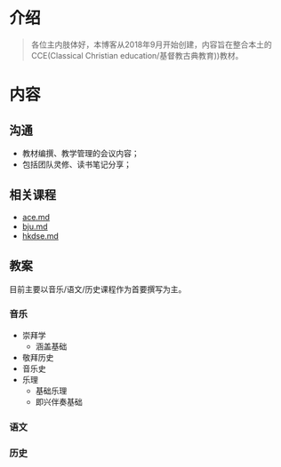 # 介绍

> 各位主内肢体好，本博客从2018年9月开始创建，内容旨在整合本土的CCE(Classical Christian education/基督教古典教育))教材。

# 内容

## 沟通

   - 教材编撰、教学管理的会议内容；
   - 包括团队灵修、读书笔记分享；

## 相关课程

   - [ace.md](1.material/ace.md)
   - [bju.md](1.material/bju.md)
   - [hkdse.md](1.material/hkdse.md)

## 教案

目前主要以音乐/语文/历史课程作为首要撰写为主。

### 音乐

- 崇拜学
    - 涵盖基础
- 敬拜历史
- 音乐史
- 乐理
    - 基础乐理
	- 即兴伴奏基础
### 语文

### 历史
